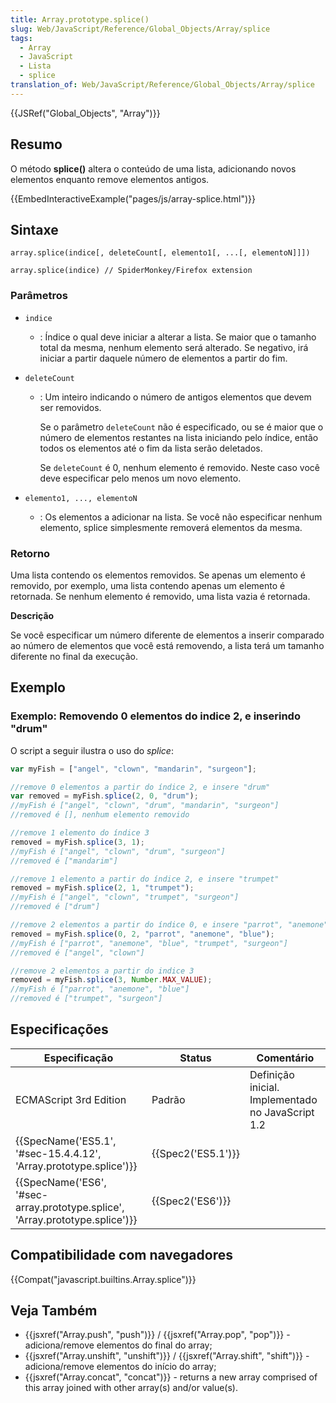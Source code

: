 ```yaml
---
title: Array.prototype.splice()
slug: Web/JavaScript/Reference/Global_Objects/Array/splice
tags:
  - Array
  - JavaScript
  - Lista
  - splice
translation_of: Web/JavaScript/Reference/Global_Objects/Array/splice
---
```

{{JSRef("Global_Objects", "Array")}}

## Resumo

O método **splice()** altera o conteúdo de uma lista, adicionando novos elementos enquanto remove elementos antigos.

{{EmbedInteractiveExample("pages/js/array-splice.html")}}

## Sintaxe

```
array.splice(indice[, deleteCount[, elemento1[, ...[, elementoN]]])

array.splice(indice) // SpiderMonkey/Firefox extension
```

### Parâmetros

- `indice`
  - : Índice o qual deve iniciar a alterar a lista. Se maior que o tamanho total da mesma, nenhum elemento será alterado. Se negativo, irá iniciar a partir daquele número de elementos a partir do fim.
- `deleteCount`

  - : Um inteiro indicando o número de antigos elementos que devem ser removidos.

    Se o parâmetro `deleteCount` não é especificado, ou se é maior que o número de elementos restantes na lista iniciando pelo índice, então todos os elementos até o fim da lista serão deletados.

    Se `deleteCount` é 0, nenhum elemento é removido. Neste caso você deve especificar pelo menos um novo elemento.

- `elemento1, ..., elementoN`
  - : Os elementos a adicionar na lista. Se você não especificar nenhum elemento, splice simplesmente removerá elementos da mesma.

### Retorno

Uma lista contendo os elementos removidos. Se apenas um elemento é removido, por exemplo, uma lista contendo apenas um elemento é retornada. Se nenhum elemento é removido, uma lista vazia é retornada.

**Descrição**

Se você especificar um número diferente de elementos a inserir comparado ao número de elementos que você está removendo, a lista terá um tamanho diferente no final da execução.

## Exemplo

### Exemplo: Removendo 0 elementos do indice 2, e inserindo "drum"

O script a seguir ilustra o uso do _splice_:

```js
var myFish = ["angel", "clown", "mandarin", "surgeon"];

//remove 0 elementos a partir do índice 2, e insere "drum"
var removed = myFish.splice(2, 0, "drum");
//myFish é ["angel", "clown", "drum", "mandarin", "surgeon"]
//removed é [], nenhum elemento removido

//remove 1 elemento do índice 3
removed = myFish.splice(3, 1);
//myFish é ["angel", "clown", "drum", "surgeon"]
//removed é ["mandarim"]

//remove 1 elemento a partir do índice 2, e insere "trumpet"
removed = myFish.splice(2, 1, "trumpet");
//myFish é ["angel", "clown", "trumpet", "surgeon"]
//removed é ["drum"]

//remove 2 elementos a partir do índice 0, e insere "parrot", "anemone" e "blue"
removed = myFish.splice(0, 2, "parrot", "anemone", "blue");
//myFish é ["parrot", "anemone", "blue", "trumpet", "surgeon"]
//removed é ["angel", "clown"]

//remove 2 elementos a partir do indice 3
removed = myFish.splice(3, Number.MAX_VALUE);
//myFish é ["parrot", "anemone", "blue"]
//removed é ["trumpet", "surgeon"]
```

## Especificações

| Especificação                                                                                        | Status                   | Comentário                                        |
| ---------------------------------------------------------------------------------------------------- | ------------------------ | ------------------------------------------------- |
| ECMAScript 3rd Edition                                                                               | Padrão                   | Definição inicial. Implementado no JavaScript 1.2 |
| {{SpecName('ES5.1', '#sec-15.4.4.12', 'Array.prototype.splice')}}             | {{Spec2('ES5.1')}} |                                                   |
| {{SpecName('ES6', '#sec-array.prototype.splice', 'Array.prototype.splice')}} | {{Spec2('ES6')}}     |                                                   |

## Compatibilidade com navegadores

{{Compat("javascript.builtins.Array.splice")}}

## Veja Também

- {{jsxref("Array.push", "push")}} / {{jsxref("Array.pop", "pop")}} - adiciona/remove elementos do final do array;
- {{jsxref("Array.unshift", "unshift")}} / {{jsxref("Array.shift", "shift")}} - adiciona/remove elementos do início do array;
- {{jsxref("Array.concat", "concat")}} - returns a new array comprised of this array joined with other array(s) and/or value(s).
